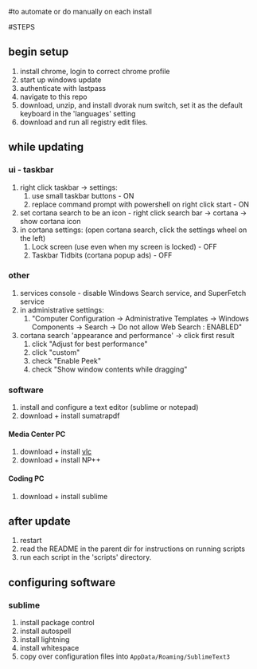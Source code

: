 #to automate or do manually on each install

#STEPS

## begin setup

1. install chrome, login to correct chrome profile
1. start up windows update
1. authenticate with lastpass
1. navigate to this repo
1. download, unzip, and install dvorak num switch, set it as the default keyboard in the 'languages' setting
1. download and run all registry edit files.

## while updating

### ui - taskbar

1. right click taskbar -> settings:
    1. use small taskbar buttons - ON
    1. replace command prompt with powershell on right click start - ON
1. set cortana search to be an icon - right click search bar -> cortana -> show cortana icon
1. in cortana settings: (open cortana search, click the settings wheel on the left)
    1. Lock screen (use even when my screen is locked) - OFF
    1. Taskbar Tidbits (cortana popup ads) - OFF

### other

1. services console - disable Windows Search service, and SuperFetch service
1. in administrative settings:
    1. "Computer Configuration -> Administrative Templates -> Windows Components -> Search -> Do not allow Web Search : ENABLED"
1. cortana search 'appearance and performance' -> click first result
    1. click "Adjust for best performance"
    1. click "custom"
    1. check "Enable Peek"
    1. check "Show window contents while dragging"

### software

1. install and configure a text editor (sublime or notepad)
1. download + install sumatrapdf

#### Media Center PC
1. download + install [vlc](http://www.videolan.org/vlc/index.html)
1. download + install NP++

#### Coding PC
1. download + install sublime

## after update

1. restart
1. read the README in the parent dir for instructions on running scripts
1. run each script in the 'scripts' directory.

## configuring software

### sublime

1. install package control
1. install autospell
1. install lightning
1. install whitespace
1. copy over configuration files into ```AppData/Roaming/SublimeText3```
